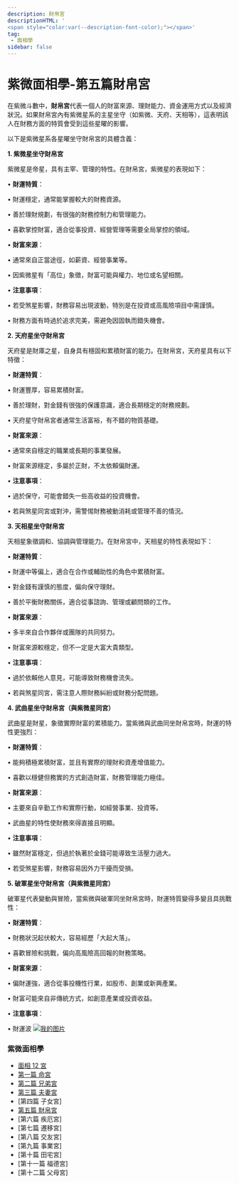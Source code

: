 ```yaml
---
description: 財帛宮
descriptionHTML: '
<span style="color:var(--description-font-color);"></span>'
tag:
 - 面相學
sidebar: false
---
```


# 紫微面相學-第五篇財帛宮

在紫微斗數中，**財帛宮**代表一個人的財富來源、理財能力、資金運用方式以及經濟狀況。如果財帛宮內有紫微星系的主星坐守（如紫微、天府、天相等），這表明該人在財務方面的特質會受到這些星曜的影響。

以下是紫微星系各星曜坐守財帛宮的具體含義：

**1. 紫微星坐守財帛宮**

紫微星是帝星，具有主宰、管理的特性。在財帛宮，紫微星的表現如下：

• **財運特質**：

• 財運穩定，通常能掌握較大的財務資源。

• 善於理財規劃，有很強的財務控制力和管理能力。

• 喜歡掌控財富，適合從事投資、經營管理等需要全局掌控的領域。

• **財富來源**：

• 通常來自正當途徑，如薪資、經營事業等。

• 因紫微星有「高位」象徵，財富可能與權力、地位或名望相關。

• **注意事項**：

• 若受煞星影響，財務容易出現波動，特別是在投資或高風險項目中需謹慎。

• 財務方面有時過於追求完美，需避免因固執而錯失機會。

**2. 天府星坐守財帛宮**

天府星是財庫之星，自身具有穩固和累積財富的能力。在財帛宮，天府星具有以下特徵：

• **財運特質**：

• 財運豐厚，容易累積財富。

• 善於理財，對金錢有很強的保護意識，適合長期穩定的財務規劃。

• 天府星守財帛宮者通常生活富裕，有不錯的物質基礎。

• **財富來源**：

• 通常來自穩定的職業或長期的事業發展。

• 財富來源穩定，多屬於正財，不太依賴偏財運。

• **注意事項**：

• 過於保守，可能會錯失一些高收益的投資機會。

• 若與煞星同宮或對沖，需警惕財務被動消耗或管理不善的情況。

**3. 天相星坐守財帛宮**

天相星象徵調和、協調與管理能力。在財帛宮中，天相星的特性表現如下：

• **財運特質**：

• 財運中等偏上，適合在合作或輔助性的角色中累積財富。

• 對金錢有謹慎的態度，偏向保守理財。

• 善於平衡財務關係，適合從事諮詢、管理或顧問類的工作。

• **財富來源**：

• 多半來自合作夥伴或團隊的共同努力。

• 財富來源較穩定，但不一定是大富大貴類型。

• **注意事項**：

• 過於依賴他人意見，可能導致財務機會流失。

• 若與煞星同宮，需注意人際財務糾紛或財務分配問題。

**4. 武曲星坐守財帛宮（與紫微星同宮）**

武曲星是財星，象徵實際財富的累積能力。當紫微與武曲同坐財帛宮時，財運的特性更強烈：

• **財運特質**：

• 能夠積極累積財富，並且有實際的理財和資產增值能力。

• 喜歡以穩健但務實的方式創造財富，財務管理能力極佳。

• **財富來源**：

• 主要來自辛勤工作和實際行動，如經營事業、投資等。

• 武曲星的特性使財務來得直接且明顯。

• **注意事項**：

• 雖然財富穩定，但過於執著於金錢可能導致生活壓力過大。

• 若受煞星影響，財務容易因外力干擾而受損。

**5. 破軍星坐守財帛宮（與紫微星同宮）**

破軍星代表變動與冒險，當紫微與破軍同坐財帛宮時，財運特質變得多變且具挑戰性：

• **財運特質**：

• 財務狀況起伏較大，容易經歷「大起大落」。

• 喜歡冒險和挑戰，偏向高風險高回報的財務策略。

• **財富來源**：

• 偏財運強，適合從事投機性行業，如股市、創業或新興產業。

• 財富可能來自非傳統方式，如創意產業或投資收益。

• **注意事項**：

• 財運波
[![我的图片](/imgs/yinyuan.jpg)](https://www.pooobs.com/home)

### 紫微面相學

- [面相 12 宮](/article/mianxiang00.html)
- [第一篇 命宮](/article/mianxiang01.html)
- [第二篇 兄弟宮](/article/mianxiang02.html)
- [第三篇 夫妻宮](/article/mianxiang03.html)
- [第四篇 子女宮]
- [第五篇 財帛宮](/article/mianxiang05.html)
- [第六篇 疾厄宮]
- [第七篇 遷移宮]
- [第八篇 交友宮]
- [第九篇 事業宮]
- [第十篇 田宅宮]
- [第十一篇 福德宮]
- [第十二篇 父母宮]
